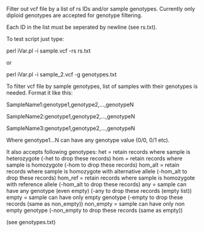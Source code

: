 Filter out vcf file by a list of rs IDs and/or sample genotypes.
Currently only diploid genotypes are accepted for genotype filtering.

Each ID in the list must be seperated by newline (see rs.txt).

To test script just type:

perl iVar.pl -i sample.vcf -rs rs.txt

or

perl iVar.pl -i sample_2.vcf -g genotypes.txt


To filter vcf file by sample genotypes, list of samples with their genotypes is needed.
Format it like this:

SampleName1:genotype1,genotype2,...,genotypeN

SampleName2:genotype1,genotype2,...,genotypeN

SampleName3:genotype1,genotype2,...,genotypeN


Where genotype1...N can have any genotype value (0/0, 0/1 etc). 

It also accepts following genotypes:
het = retain records where sample is heterozygote (-het to drop these records)
hom = retain records where sample is homozygote (-hom to drop these records)
hom_alt = retain records where sample is homozygote with alternative allele (-hom_alt to drop these records)
hom_ref = retain records where sample is homozygote with reference allele (-hom_alt to drop these records)
any = sample can have any genotype (even empty) (-any to drop these records (empty list))
empty = sample can have only empty genotype (-empty to drop these records (same as non_empty))
non_empty = sample can have only non empty genotype (-non_empty to drop these records (same as empty))

(see genotypes.txt)



